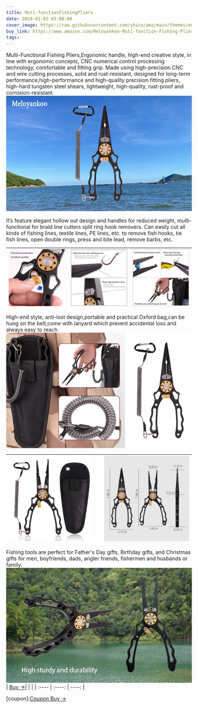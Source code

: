 ```yaml
---
title: Muti-functionFishingPliers
date: 2024-01-01 03:00:00
cover_image: https://raw.githubusercontent.com/yhico/amz/main/themes/edinburgh/source/images/Muti-functionFishingPliers/Muti-functionFishingPliers.jpg
buy_link: https://www.amazon.com/Meloyankoo-Muti-function-Fishing-Pliers-Remover/dp/B0CQJPQ3NG
tags:
---
```


Multi-Functional Fishing Pliers,Ergonomic handle, high-end creative style, in line with ergonomic concepts, CNC numerical control processing technology, comfortable and fitting grip.
Made using high-precision CNC and wire cutting processes, solid and rust-resistant, designed for long-term performance,high-performance and high-quality precision fitting pliers, high-hard tungsten steel shears, lightweight, high-quality, rust-proof and corrosion-resistant.
![avatar][p1]

It’s feature elegant hollow out design and handles for reduced weight, multi-functional for braid line cutters split ring hook removers.
Can easily cut all kinds of fishing lines, textile lines, PE lines, etc. to remove fish hooks, tie fish lines, open double rings, press and bite lead, remove barbs, etc.

|  ![avatar][p3] | ![avatar][p4] | ![avatar][p5] |
|  :----  | ----  | ----:  |

High-end style, anti-lost design,portable and practical Oxford bag,can be hung on the belt,come with lanyard which prevent accidental loss and always easy to reach.
![avatar][p6]

|  ![avatar][p7] | | ![avatar][p8] |
|  :----  | ----  | ----:  |

Fishing tools are perfect for Father's Day gifts, Birthday gifts, and Christmas gifts for men, boyfriends, dads, angler friends, fishermen and husbands or family.
![avatar][p9]
| <a class="buy" href="https://www.amazon.com/Meloyankoo-Muti-function-Fishing-Pliers-Remover/dp/B0CQJPQ3NG" target="_blank"><span>Buy &#8594;</span></a>| | |
|  :----  | :----:  | ----:  |

[p1]:https://raw.githubusercontent.com/yhico/amz/main/themes/edinburgh/source/images/Muti-functionFishingPliers/p1.jpg
[p2]:https://raw.githubusercontent.com/yhico/amz/main/themes/edinburgh/source/images/Muti-functionFishingPliers/p2.jpg
[p3]:https://raw.githubusercontent.com/yhico/amz/main/themes/edinburgh/source/images/Muti-functionFishingPliers/p3.jpg
[p4]:https://raw.githubusercontent.com/yhico/amz/main/themes/edinburgh/source/images/Muti-functionFishingPliers/p4.jpg
[p5]:https://raw.githubusercontent.com/yhico/amz/main/themes/edinburgh/source/images/Muti-functionFishingPliers/p5.jpg
[p6]:https://raw.githubusercontent.com/yhico/amz/main/themes/edinburgh/source/images/Muti-functionFishingPliers/p6.jpg
[p7]:https://raw.githubusercontent.com/yhico/amz/main/themes/edinburgh/source/images/Muti-functionFishingPliers/p7.jpg
[p8]:https://raw.githubusercontent.com/yhico/amz/main/themes/edinburgh/source/images/Muti-functionFishingPliers/p8.jpg
[p9]:https://raw.githubusercontent.com/yhico/amz/main/themes/edinburgh/source/images/Muti-functionFishingPliers/p9.jpg
[p10]:https://raw.githubusercontent.com/yhico/amz/main/themes/edinburgh/source/images/Muti-functionFishingPliers/p10.jpg
[coupon]:<a class="buy" href="https://www.amazon.com/promotion/psp/A310KKEUM8UJ9H" target="_blank"><span>Coupon Buy &#8594;</span></a> 

